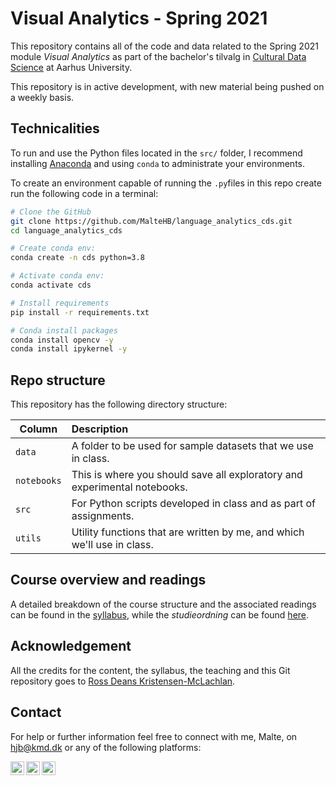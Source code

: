 # Visual Analytics - Spring 2021

This repository contains all of the code and data related to the Spring 2021 module _Visual Analytics_ as part of the bachelor's tilvalg in [Cultural Data Science](https://bachelor.au.dk/en/supplementary-subject/culturaldatascience/) at Aarhus University.

This repository is in active development, with new material being pushed on a weekly basis. 

## Technicalities

To run and use the Python files located in the `src/` folder, I recommend installing [Anaconda](https://docs.anaconda.com/anaconda/install/) and using `conda` to administrate your environments. 

To create an environment capable of running the `.py`files in this repo create run the following code in a terminal:

```bash
# Clone the GitHub
git clone https://github.com/MalteHB/language_analytics_cds.git
cd language_analytics_cds 

# Create conda env:
conda create -n cds python=3.8

# Activate conda env:
conda activate cds

# Install requirements
pip install -r requirements.txt

# Conda install packages
conda install opencv -y
conda install ipykernel -y
```


## Repo structure

This repository has the following directory structure:

| Column | Description|
|--------|:-----------|
```data```| A folder to be used for sample datasets that we use in class.
```notebooks``` | This is where you should save all exploratory and experimental notebooks.
```src``` | For Python scripts developed in class and as part of assignments.
```utils``` | Utility functions that are written by me, and which we'll use in class.

## Course overview and readings

A detailed breakdown of the course structure and the associated readings can be found in the [syllabus](syllabus.md), while the _studieordning_ can be found [here](https://eddiprod.au.dk/EDDI/webservices/DokOrdningService.cfc?method=visGodkendtOrdning&dokOrdningId=15952&sprog=en).

## Acknowledgement

All the credits for the content, the syllabus, the teaching and this Git repository goes to [Ross Deans Kristensen-McLachlan](https://pure.au.dk/portal/en/persons/ross-deans-kristensenmclachlan(29ad140e-0785-4e07-bdc1-8af12f15856c).html). 

## Contact

For help or further information feel free to connect with me, Malte, on [hjb@kmd.dk](mailto:hjb@kmd.dk?subject=[GitHub]%20Visual%20Analytics%20Cultural%20Data%20Science) or any of the following platforms:

[<img align="left" alt="MalteHB | Twitter" width="22px" src="https://cdn.jsdelivr.net/npm/simple-icons@v3/icons/twitter.svg" />][twitter]
[<img align="left" alt="MalteHB | LinkedIn" width="22px" src="https://cdn.jsdelivr.net/npm/simple-icons@v3/icons/linkedin.svg" />][linkedin]
[<img align="left" alt="MalteHB | Instagram" width="22px" src="https://cdn.jsdelivr.net/npm/simple-icons@v3/icons/instagram.svg" />][instagram]

<br />

</details>

[twitter]: https://twitter.com/malteH_B
[instagram]: https://www.instagram.com/maltemusen/
[linkedin]: https://www.linkedin.com/in/malte-h%C3%B8jmark-bertelsen-9a618017b/

